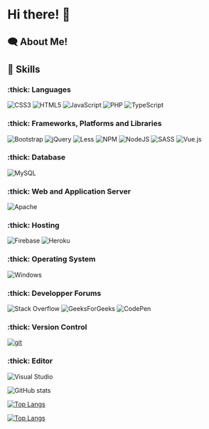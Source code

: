 # Hi there! :wave:

## :left_speech_bubble: About Me!

## 	:high_brightness: Skills

### :thick:  Languages
![CSS3](https://img.shields.io/badge/css3-%231572B6.svg?style=for-the-badge&logo=css3&logoColor=white)
![HTML5](https://img.shields.io/badge/html5-%23E34F26.svg?style=for-the-badge&logo=html5&logoColor=white)
![JavaScript](https://img.shields.io/badge/javascript-%23323330.svg?style=for-the-badge&logo=javascript&logoColor=%23F7DF1E)
![PHP](https://img.shields.io/badge/php-%23777BB4.svg?style=for-the-badge&logo=php&logoColor=white)
![TypeScript](https://img.shields.io/badge/typescript-%23007ACC.svg?style=for-the-badge&logo=typescript&logoColor=white)

### :thick:  Frameworks, Platforms and Libraries
![Bootstrap](https://img.shields.io/badge/bootstrap-%23563D7C.svg?style=for-the-badge&logo=bootstrap&logoColor=white)
![jQuery](https://img.shields.io/badge/jquery-%230769AD.svg?style=for-the-badge&logo=jquery&logoColor=white)
![Less](https://img.shields.io/badge/less-2B4C80?style=for-the-badge&logo=less&logoColor=white)
![NPM](https://img.shields.io/badge/NPM-%23000000.svg?style=for-the-badge&logo=npm&logoColor=white)
![NodeJS](https://img.shields.io/badge/node.js-6DA55F?style=for-the-badge&logo=node.js&logoColor=white)
![SASS](https://img.shields.io/badge/SASS-hotpink.svg?style=for-the-badge&logo=SASS&logoColor=white)
![Vue.js](https://img.shields.io/badge/vuejs-%2335495e.svg?style=for-the-badge&logo=vuedotjs&logoColor=%234FC08D)
### :thick:  Database
![MySQL](https://img.shields.io/badge/mysql-%2300f.svg?style=for-the-badge&logo=mysql&logoColor=white)

### :thick:  Web and Application Server
![Apache](https://img.shields.io/badge/apache-%23D42029.svg?style=for-the-badge&logo=apache&logoColor=white)

### :thick:  Hosting
![Firebase](https://img.shields.io/badge/firebase-%23039BE5.svg?style=for-the-badge&logo=firebase)
![Heroku](https://img.shields.io/badge/heroku-%23430098.svg?style=for-the-badge&logo=heroku&logoColor=white)

### :thick:  Operating System
![Windows](https://img.shields.io/badge/Windows-0078D6?style=for-the-badge&logo=windows&logoColor=white)

### :thick:  Developper Forums 
![Stack Overflow](https://img.shields.io/badge/-Stackoverflow-FE7A16?style=for-the-badge&logo=stack-overflow&logoColor=white)
![GeeksForGeeks](https://img.shields.io/badge/GeeksforGeeks-gray?style=for-the-badge&logo=geeksforgeeks&logoColor=35914c)
![CodePen](https://img.shields.io/badge/Codepen-000000?style=for-the-badge&logo=codepen&logoColor=white)


### :thick:  Version Control 
[![git](https://badgen.net/badge/icon/git?icon=git&label)](https://git-scm.com)

### :thick:  Editor
![Visual Studio](https://img.shields.io/badge/Visual%20Studio-5C2D91.svg?style=for-the-badge&logo=visual-studio&logoColor=white)

	 
 
![ GitHub stats](https://github-readme-stats.vercel.app/api?username=GulcanC&show_icons=true&theme=radical)

    
[![Top Langs](https://github-readme-stats.vercel.app/api/top-langs/?username=GulcanC&hide=html?username=GulcanC&langs_count=10)](https://github.com/GulcanC/github-readme-stats)

[![Top Langs](https://github-readme-stats.vercel.app/api/top-langs/?username=GulcanC&layout=compact)](https://github.com/GulcanC/github-readme-stats)


